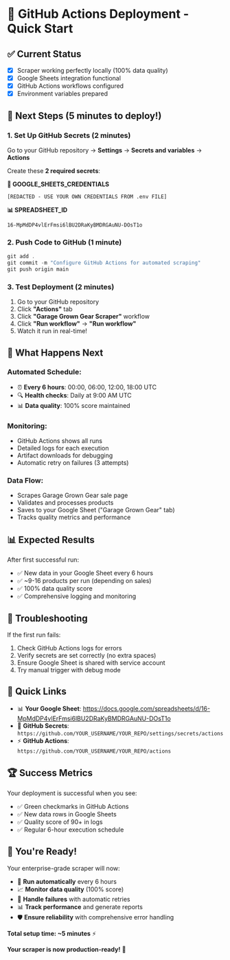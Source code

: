 # 🚀 GitHub Actions Deployment - Quick Start

## ✅ **Current Status**
- [x] Scraper working perfectly locally (100% data quality)
- [x] Google Sheets integration functional
- [x] GitHub Actions workflows configured
- [x] Environment variables prepared

## 🎯 **Next Steps (5 minutes to deploy!)**

### **1. Set Up GitHub Secrets** (2 minutes)

Go to your GitHub repository → **Settings** → **Secrets and variables** → **Actions**

Create these **2 required secrets**:

**🔑 GOOGLE_SHEETS_CREDENTIALS**
```
[REDACTED - USE YOUR OWN CREDENTIALS FROM .env FILE]
```

**📊 SPREADSHEET_ID**
```
16-MpMdDP4vlErFmsi6lBU2DRaKyBMDRGAuNU-DOsT1o
```

### **2. Push Code to GitHub** (1 minute)

```powershell
git add .
git commit -m "Configure GitHub Actions for automated scraping"
git push origin main
```

### **3. Test Deployment** (2 minutes)

1. Go to your GitHub repository
2. Click **"Actions"** tab
3. Click **"Garage Grown Gear Scraper"** workflow
4. Click **"Run workflow"** → **"Run workflow"**
5. Watch it run in real-time!

## 🎉 **What Happens Next**

### **Automated Schedule:**
- ⏰ **Every 6 hours**: 00:00, 06:00, 12:00, 18:00 UTC
- 🔍 **Health checks**: Daily at 9:00 AM UTC
- 📊 **Data quality**: 100% score maintained

### **Monitoring:**
- GitHub Actions shows all runs
- Detailed logs for each execution
- Artifact downloads for debugging
- Automatic retry on failures (3 attempts)

### **Data Flow:**
- Scrapes Garage Grown Gear sale page
- Validates and processes products
- Saves to your Google Sheet ("Garage Grown Gear" tab)
- Tracks quality metrics and performance

## 📊 **Expected Results**

After first successful run:
- ✅ New data in your Google Sheet every 6 hours
- ✅ ~9-16 products per run (depending on sales)
- ✅ 100% data quality score
- ✅ Comprehensive logging and monitoring

## 🚨 **Troubleshooting**

If the first run fails:
1. Check GitHub Actions logs for errors
2. Verify secrets are set correctly (no extra spaces)
3. Ensure Google Sheet is shared with service account
4. Try manual trigger with debug mode

## 🔗 **Quick Links**

- 📊 **Your Google Sheet**: https://docs.google.com/spreadsheets/d/16-MpMdDP4vlErFmsi6lBU2DRaKyBMDRGAuNU-DOsT1o
- 🔧 **GitHub Secrets**: `https://github.com/YOUR_USERNAME/YOUR_REPO/settings/secrets/actions`
- ⚡ **GitHub Actions**: `https://github.com/YOUR_USERNAME/YOUR_REPO/actions`

## 🏆 **Success Metrics**

Your deployment is successful when you see:
- ✅ Green checkmarks in GitHub Actions
- ✅ New data rows in Google Sheets
- ✅ Quality score of 90+ in logs
- ✅ Regular 6-hour execution schedule

## 🌟 **You're Ready!**

Your enterprise-grade scraper will now:
- 🤖 **Run automatically** every 6 hours
- 📈 **Monitor data quality** (100% score)
- 🔄 **Handle failures** with automatic retries
- 📊 **Track performance** and generate reports
- 🛡️ **Ensure reliability** with comprehensive error handling

**Total setup time: ~5 minutes** ⚡

**Your scraper is now production-ready!** 🚀
